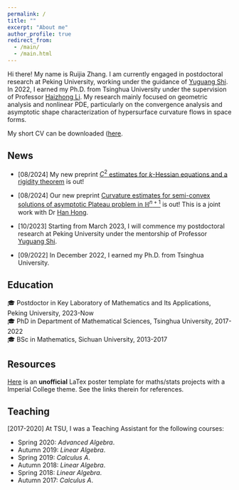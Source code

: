 ```yaml
---
permalink: /
title: ""
excerpt: "About me"
author_profile: true
redirect_from: 
  - /main/
  - /main.html
---
```


Hi there! My name is Ruijia Zhang. I am currently engaged in postdoctoral research at Peking University, working under the guidance of [Yuguang Shi](https://www.math.pku.edu.cn/jsdw/js_20180628175159671361/s_20180628175159671361/69954.htm).
In 2022, I earned my Ph.D. from Tsinghua University under the supervision of Professor [Haizhong Li](https://www.math.tsinghua.edu.cn/info/1125/1931.htm).
My research mainly focused on geometric analysis and nonlinear PDE, particularly on the convergence analysis and asymptotic shape characterization of hypersurface curvature flows in space forms.

My short CV can be downloaded ([here](http://ruijia-z.github.io/files/CV_Xing_LIU.pdf).

## News
- [08/2024] My new preprint [$C^2$ estimates for $k$-Hessian equations and a rigidity theorem](https://www.arxiv.org/abs/2408.10781) is out! 

- [08/2024] Our new preprint [Curvature estimates for semi-convex solutions of asymptotic Plateau problem in $\mathbb{H}^{n+1}$](https://www.arxiv.org/abs/2408.09428) is out! This is a joint work with Dr [Han Hong](https://faculty.bjtu.edu.cn/10121/).

- [10/2023] Starting from March 2023, I will commence my postdoctoral research at Peking University under the mentorship of Professor [Yuguang Shi](https://www.math.pku.edu.cn/jsdw/js_20180628175159671361/s_20180628175159671361/69954.htm).

- [09/2022] In December 2022, I earned my Ph.D. from Tsinghua University.


## Education 
:mortar_board: Postdoctor in Key Laboratory of Mathematics and Its Applications, <span class="grey">Peking University</span>, 2023-Now \
:mortar_board: PhD in Department of Mathematical Sciences, <span class="grey">Tsinghua University</span>, 2017-2022 \
:mortar_board: BSc in Mathematics, <span class="grey">Sichuan University</span>, 2013-2017

## Resources
[Here](https://github.com/XingLLiu/ImperialCollegePosterTemplate) is an **unofficial** LaTex poster template for maths/stats projects with a Imperial College theme. See the links therein for references.

## Teaching

[2017-2020] At TSU, I was a Teaching Assistant for the following courses:
- Spring 2020: *Advanced Algebra*.
- Autumn 2019: *Linear Algebra*.
- Spring 2019: *Calculus A*. 
- Autumn 2018: *Linear Algebra*.
- Spring 2018: *Linear Algebra*.
- Autumn 2017: *Calculus A*. 

<!-- ## Contact
### Email
[firstname].[lastname]16 [at] imperial.ac.uk

### Address
Office 617 \
Huxley Building \
180 Queen's Gate, South Kensington \
London SW7 2AZ \
UK -->

